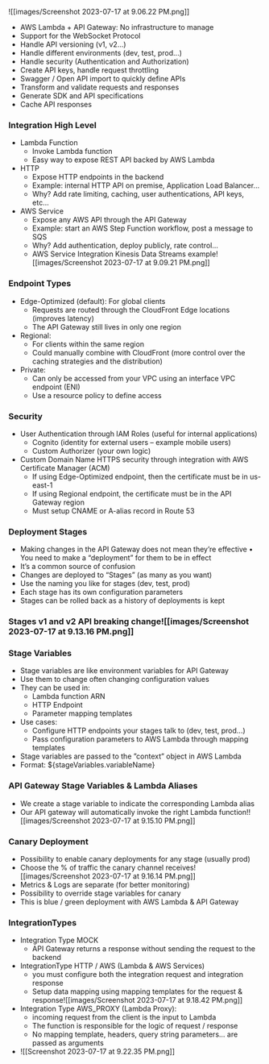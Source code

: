 ![[images/Screenshot 2023-07-17 at 9.06.22 PM.png]]
- AWS Lambda + API Gateway: No infrastructure to manage
- Support for the WebSocket Protocol
- Handle API versioning (v1, v2...)  
- Handle different environments (dev, test, prod...)
- Handle security (Authentication and Authorization)
- Create API keys, handle request throttling
- Swagger / Open API import to quickly define APIs
- Transform and validate requests and responses
- Generate SDK and API specifications
- Cache API responses

### Integration High Level
- Lambda Function
	- Invoke Lambda function
	- Easy way to expose REST API backed by AWS Lambda
- HTTP
	- Expose HTTP endpoints in the backend
	- Example: internal HTTP API on premise, Application Load Balancer...
	- Why? Add rate limiting, caching, user authentications, API keys, etc...
- AWS Service
	- Expose any AWS API through the API Gateway
	- Example: start an AWS Step Function workflow, post a message to SQS
	- Why? Add authentication, deploy publicly, rate control...
	- AWS Service Integration Kinesis Data Streams example![[images/Screenshot 2023-07-17 at 9.09.21 PM.png]]

### Endpoint Types
- Edge-Optimized (default): For global clients
	- Requests are routed through the CloudFront Edge locations (improves latency)
	- The API Gateway still lives in only one region
- Regional:
	- For clients within the same region
	- Could manually combine with CloudFront (more control over the caching strategies and the distribution)
- Private:
	- Can only be accessed from your VPC using an interface VPC endpoint (ENI)
	- Use a resource policy to define access

### Security
- User Authentication through  IAM Roles (useful for internal applications)
	- Cognito (identity for external users – example mobile users)
	- Custom Authorizer (your own logic)
- Custom Domain Name HTTPS security through integration with AWS Certificate Manager (ACM)
	- If using Edge-Optimized endpoint, then the certificate must be in us-east-1
	- If using Regional endpoint, the certificate must be in the API Gateway region
	- Must setup CNAME or A-alias record in Route 53

### Deployment Stages
- Making changes in the API Gateway does not mean they’re effective • You need to make a “deployment” for them to be in effect
- It’s a common source of confusion
- Changes are deployed to “Stages” (as many as you want)
- Use the naming you like for stages (dev, test, prod)
- Each stage has its own configuration parameters
- Stages can be rolled back as a history of deployments is kept

### Stages v1 and v2 API breaking change![[images/Screenshot 2023-07-17 at 9.13.16 PM.png]]

### Stage Variables
- Stage variables are like environment variables for API Gateway
- Use them to change often changing configuration values
- They can be used in:
	- Lambda function ARN
	- HTTP Endpoint
	- Parameter mapping templates
- Use cases:
	- Configure HTTP endpoints your stages talk to (dev, test, prod...)
	- Pass configuration parameters to AWS Lambda through mapping templates
- Stage variables are passed to the ”context” object in AWS Lambda
- Format: ${stageVariables.variableName}

### API Gateway Stage Variables & Lambda Aliases
- We create a stage variable to indicate the corresponding Lambda alias
- Our API gateway will automatically invoke the right Lambda function!![[images/Screenshot 2023-07-17 at 9.15.10 PM.png]]


### Canary Deployment
- Possibility to enable canary deployments for any stage (usually prod)
- Choose the % of traffic the canary channel receives![[images/Screenshot 2023-07-17 at 9.16.14 PM.png]]
- Metrics & Logs are separate (for better monitoring)
- Possibility to override stage variables for canary
- This is blue / green deployment with AWS Lambda & API Gateway

### IntegrationTypes
- Integration Type MOCK
	- API Gateway returns a response without sending the request to the backend
- IntegrationType HTTP / AWS (Lambda & AWS Services)
	- you must configure both the integration request and integration response
	- Setup data mapping using mapping templates for the request & response![[images/Screenshot 2023-07-17 at 9.18.42 PM.png]]
- Integration Type AWS_PROXY (Lambda Proxy):
	- incoming request from the client is the input to Lambda
	- The function is responsible for the logic of request / response
	- No mapping template, headers, query string parameters... are passed as arguments
- ![[Screenshot 2023-07-17 at 9.22.35 PM.png]]

